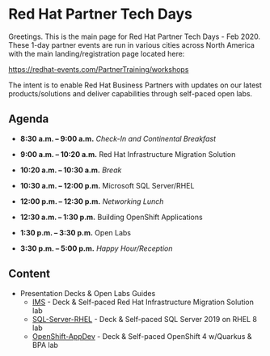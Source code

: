 # Red Hat Partner Tech Days


Greetings. This is the main page for Red Hat Partner Tech Days - Feb 2020. These 1-day partner events are run in various cities across North America with the main landing/registration page located here:

https://redhat-events.com/PartnerTraining/workshops

The intent is to enable Red Hat Business Partners with updates on our latest products/solutions and deliver capabilities through self-paced open labs.  

## Agenda

* **8:30 a.m. – 9:00 a.m.**	*Check-In and Continental Breakfast*
* **9:00 a.m. – 10:20 a.m.**	Red Hat Infrastructure Migration Solution
* **10:20 a.m. – 10:30 a.m.**	*Break*
* **10:30 a.m. – 12:00 p.m.**	Microsoft SQL Server/RHEL

* **12:00 p.m. – 12:30 p.m.**	*Networking Lunch*

* **12:30 a.m. – 1:30 p.m.**	Building OpenShift Applications
* **1:30 p.m. – 3:30 p.m.**	Open Labs

* **3:30 p.m. – 5:00 p.m.**	*Happy Hour/Reception*


## Content

  * Presentation Decks & Open Labs Guides
    - [IMS](https://github.com/redhat-partner-tech/partner-tech-days-feb2020/tree/master/IMS) - Deck & Self-paced Red Hat Infrastructure Migration Solution lab 
    - [SQL-Server-RHEL](https://github.com/redhat-partner-tech/partner-tech-days-feb2020/tree/master/SQL-Server-RHEL) - Deck & Self-paced SQL Server 2019 on RHEL 8 lab 
    - [OpenShift-AppDev](https://github.com/redhat-partner-tech/partner-tech-days-feb2020/tree/master/OpenShift-AppDev) - Deck & Self-paced OpenShift 4 w/Quarkus & BPA lab 

